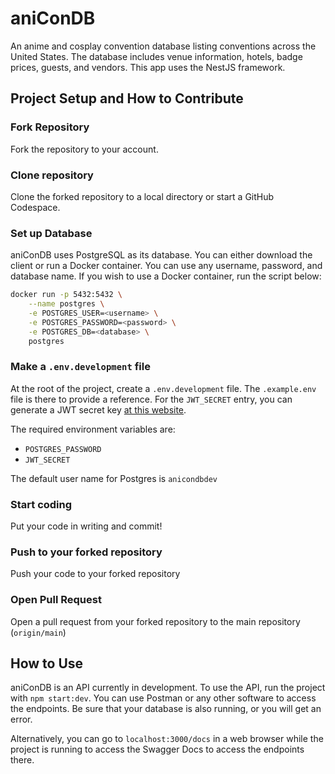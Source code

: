 # aniConDB

An anime and cosplay convention database listing conventions across the United States. The database includes venue information,
hotels, badge prices, guests, and vendors. This app uses the NestJS framework.

## Project Setup and How to Contribute

### Fork Repository
Fork the repository to your account.

### Clone repository
Clone the forked repository to a local directory or start a GitHub Codespace.

### Set up Database
aniConDB uses PostgreSQL as its database. You can either download the client or run a Docker container. You can use any username, password, and database name. If you wish to use a Docker container, run the script below:

```bash
docker run -p 5432:5432 \
    --name postgres \
    -e POSTGRES_USER=<username> \
    -e POSTGRES_PASSWORD=<password> \
    -e POSTGRES_DB=<database> \
    postgres
```

### Make a `.env.development` file
At the root of the project, create a `.env.development` file. The `.example.env` file is there to provide a reference. For the `JWT_SECRET` entry, you can generate a JWT secret key [at this website](https://jwtsecrets.com/).

The required environment variables are:
- `POSTGRES_PASSWORD`
- `JWT_SECRET`

The default user name for Postgres is `anicondbdev`

### Start coding
Put your code in writing and commit!

### Push to your forked repository
Push your code to your forked repository

### Open Pull Request
Open a pull request from your forked repository to the main repository (`origin/main`)

## How to Use
aniConDB is an API currently in development. To use the API, run the project with `npm start:dev`. You can use Postman or any other software to access the endpoints. Be sure that your database is also running, or you will get an error.

Alternatively, you can go to `localhost:3000/docs` in a web browser while the project is running to access the Swagger Docs to access the endpoints there.

